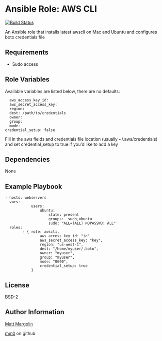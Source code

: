 Ansible Role: AWS CLI
=====================

[![Build Status](https://travis-ci.org/mm0/ansible-role-awscli.svg?branch=master)](https://travis-ci.org/mm0/ansible-role-awscli)


An Ansible role that installs latest awscli on Mac and Ubuntu and configures boto credentials file


Requirements
---------------

- Sudo access


Role Variables
---------------

Available variables are listed below, there are no defaults:

      aws_access_key_id: 
      aws_secret_access_key:
      region:
      dest: /path/to/credentials
      owner: 
      group: 
      mode: 
    credential_setup: false

Fill in the aws fields and credentials file location (usually ~/.aws/credentials) and set credential_setup to true if you'd like to add a key

Dependencies
---------------

None 

Example Playbook
---------------

    - hosts: webservers
      vars:
				users:
					ubuntu:
						state: present
						groups:  sudo,ubuntu
						sudo: "ALL=(ALL) NOPASSWD: ALL"
      roles:
			- { role: awscli,
					aws_access_key_id: "id"
					aws_secret_access_key: "key",
					region: "us-west-1",
					dest: "/home/myuser/.boto",
					owner: "myuser",
					group: "myuser",
					mode: "0600",
					credential_setup: true
				}

License
---------------

BSD-2

Author Information
------------------

[Matt Margolin](mailto:matt.margolin@gmail.com)

[mm0](https://github.com/mm0) on github
